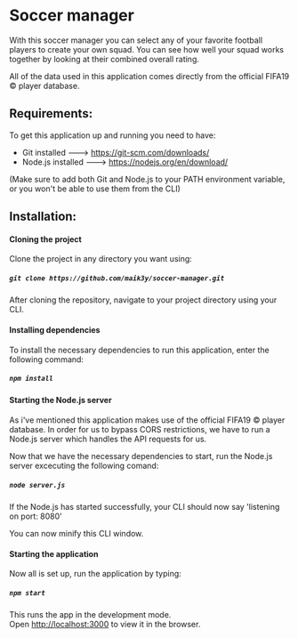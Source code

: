 # Soccer manager

With this soccer manager you can select any of your favorite football players to create your own squad. 
You can see how well your squad works together by looking at their combined overall rating.

All of the data used in this application comes directly from the official FIFA19 &copy; player database.

## Requirements:

To get this application up and running you need to have:

- Git installed ---> https://git-scm.com/downloads/
- Node.js installed ---> https://nodejs.org/en/download/

(Make sure to add both Git and Node.js to your PATH environment variable, or you won't be able to use them from the CLI)

## Installation:

#### Cloning the project
Clone the project in any directory you want using:

##### `git clone https://github.com/maik3y/soccer-manager.git`

After cloning the repository, navigate to your project directory using your CLI.

#### Installing dependencies

To install the necessary dependencies to run this application, enter the following command:

##### `npm install`

#### Starting the Node.js server

As i've mentioned this application makes use of the official FIFA19 &copy; player database.
In order for us to bypass CORS restrictions, we have to run a Node.js server which handles the API requests for us.

Now that we have the necessary dependencies to start, run the Node.js server excecuting the following comand:

##### `node server.js`

If the Node.js has started successfully, your CLI should now say 'listening on port: 8080'

You can now minify this CLI window.

#### Starting the application

Now all is set up, run the application by typing:

##### `npm start`

This runs the app in the development mode.<br>
Open [http://localhost:3000](http://localhost:3000) to view it in the browser.
